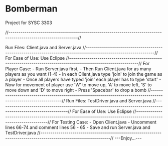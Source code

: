 Bomberman
=========

Project for SYSC 3303 

//----------------------------------------------------------------------------------------------------------------//

Run Files: Client.java and Server.java
//----------------------------------------------------------------------------------------------------------------//
For Ease of Use: Use Eclipse
//----------------------------------------------------------------------------------------------------------------//
For Player Case: 
	- Run Server.java first,
	- Then Run Client.java for as many players as you want (1-4)
	- In each Client.java type 'join' to join the game as a player
	- Once all players have typed 'join' each player has to type 'start'
	- Now for movement of player use 'W' to move up, 'A' to move left, 'S' to move down and 'D' to move right
	- Press 'Spacebar' to drop a bomb
//----------------------------------------------------------------------------------------------------------------//
Run Files: TestDriver.java and Server.java
//----------------------------------------------------------------------------------------------------------------//
For Ease of Use: Use Eclipse
//----------------------------------------------------------------------------------------------------------------//
For Testing Case: 
	- Open Client.java
	- Uncomment lines 66-74 and comment lines 56 - 65
	- Save and run Server.java and TestDriver.java 
//----------------------------------------------------------------------------------------------------------------//
---Enjoy...---
